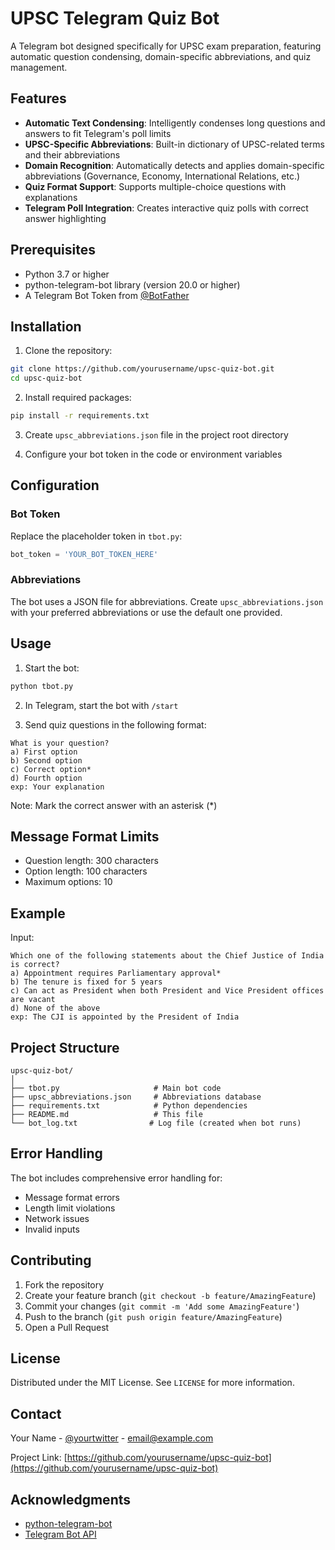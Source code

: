 # UPSC Telegram Quiz Bot

A Telegram bot designed specifically for UPSC exam preparation, featuring automatic question condensing, domain-specific abbreviations, and quiz management.

## Features

- **Automatic Text Condensing**: Intelligently condenses long questions and answers to fit Telegram's poll limits
- **UPSC-Specific Abbreviations**: Built-in dictionary of UPSC-related terms and their abbreviations
- **Domain Recognition**: Automatically detects and applies domain-specific abbreviations (Governance, Economy, International Relations, etc.)
- **Quiz Format Support**: Supports multiple-choice questions with explanations
- **Telegram Poll Integration**: Creates interactive quiz polls with correct answer highlighting

## Prerequisites

- Python 3.7 or higher
- python-telegram-bot library (version 20.0 or higher)
- A Telegram Bot Token from [@BotFather](https://t.me/botfather)

## Installation

1. Clone the repository:
```bash
git clone https://github.com/yourusername/upsc-quiz-bot.git
cd upsc-quiz-bot
```

2. Install required packages:
```bash
pip install -r requirements.txt
```

3. Create `upsc_abbreviations.json` file in the project root directory

4. Configure your bot token in the code or environment variables

## Configuration

### Bot Token
Replace the placeholder token in `tbot.py`:
```python
bot_token = 'YOUR_BOT_TOKEN_HERE'
```

### Abbreviations
The bot uses a JSON file for abbreviations. Create `upsc_abbreviations.json` with your preferred abbreviations or use the default one provided.

## Usage

1. Start the bot:
```bash
python tbot.py
```

2. In Telegram, start the bot with `/start`

3. Send quiz questions in the following format:
```
What is your question?
a) First option
b) Second option
c) Correct option*
d) Fourth option
exp: Your explanation
```

Note: Mark the correct answer with an asterisk (*)

## Message Format Limits

- Question length: 300 characters
- Option length: 100 characters
- Maximum options: 10

## Example

Input:
```
Which one of the following statements about the Chief Justice of India is correct?
a) Appointment requires Parliamentary approval*
b) The tenure is fixed for 5 years
c) Can act as President when both President and Vice President offices are vacant
d) None of the above
exp: The CJI is appointed by the President of India
```

## Project Structure

```
upsc-quiz-bot/
│
├── tbot.py                     # Main bot code
├── upsc_abbreviations.json     # Abbreviations database
├── requirements.txt            # Python dependencies
├── README.md                   # This file
└── bot_log.txt                # Log file (created when bot runs)
```

## Error Handling

The bot includes comprehensive error handling for:
- Message format errors
- Length limit violations
- Network issues
- Invalid inputs

## Contributing

1. Fork the repository
2. Create your feature branch (`git checkout -b feature/AmazingFeature`)
3. Commit your changes (`git commit -m 'Add some AmazingFeature'`)
4. Push to the branch (`git push origin feature/AmazingFeature`)
5. Open a Pull Request

## License

Distributed under the MIT License. See `LICENSE` for more information.

## Contact

Your Name - [@yourtwitter](https://twitter.com/yourtwitter) - email@example.com

Project Link: [https://github.com/yourusername/upsc-quiz-bot](https://github.com/yourusername/upsc-quiz-bot)

## Acknowledgments

- [python-telegram-bot](https://python-telegram-bot.org/)
- [Telegram Bot API](https://core.telegram.org/bots/api)
